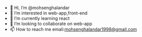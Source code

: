 - 👋 Hi, I’m @mohsenghalandar
- 👀 I’m interested in web-app,front-end
- 🌱 I’m currently learning react
- 💞️ I’m looking to collaborate on web-app
- 📫 How to reach me emali:mohsenghalandar1998@gmail.com

<!---
mohsenghalandar/mohsenghalandar is a ✨ special ✨ repository because its `README.md` (this file) appears on your GitHub profile.
You can click the Preview link to take a look at your changes.
--->
